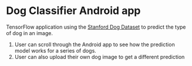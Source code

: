 # Dog Classifier Android app

TensorFlow application using the [Stanford Dog Dataset](https://www.tensorflow.org/datasets/catalog/stanford_dogs) to predict the type of dog in an image.

1. User can scroll through the Android app to see how the prediction model works for a series of dogs.
2. User can also upload their own dog image to get a different prediction
